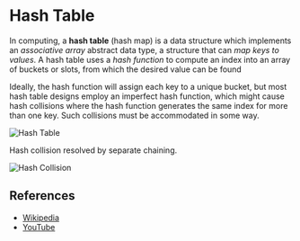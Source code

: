 # Hash Table

In computing, a **hash table** (hash map) is a data 
structure which implements an *associative array* 
abstract data type, a structure that can *map keys 
to values*. A hash table uses a *hash function* to 
compute an index into an array of buckets or slots, 
from which the desired value can be found

Ideally, the hash function will assign each key to a 
unique bucket, but most hash table designs employ an 
imperfect hash function, which might cause hash 
collisions where the hash function generates the same
index for more than one key. Such collisions must be
accommodated in some way.

![Hash Table](https://upload.wikimedia.org/wikipedia/commons/7/7d/Hash_table_3_1_1_0_1_0_0_SP.svg)

Hash collision resolved by separate chaining.

![Hash Collision](https://upload.wikimedia.org/wikipedia/commons/d/d0/Hash_table_5_0_1_1_1_1_1_LL.svg)

## References

- [Wikipedia](https://en.wikipedia.org/wiki/Hash_table)
- [YouTube](https://www.youtube.com/watch?v=shs0KM3wKv8&index=4&list=PLLXdhg_r2hKA7DPDsunoDZ-Z769jWn4R8)